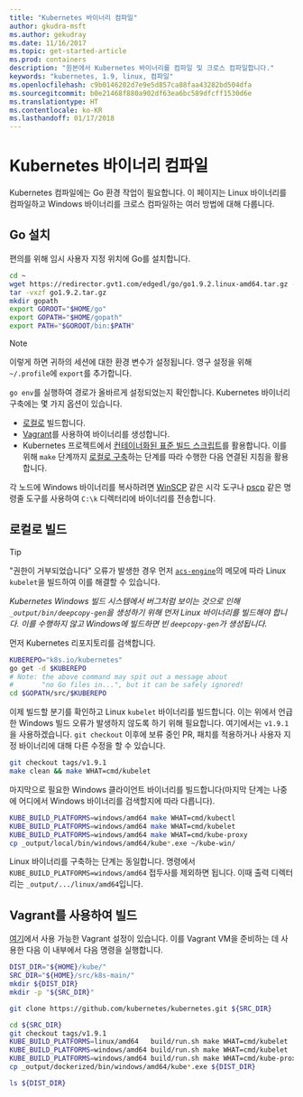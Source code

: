 ```yaml
---
title: "Kubernetes 바이너리 컴파일"
author: gkudra-msft
ms.author: gekudray
ms.date: 11/16/2017
ms.topic: get-started-article
ms.prod: containers
description: "원본에서 Kubernetes 바이너리를 컴파일 및 크로스 컴파일합니다."
keywords: "kubernetes, 1.9, linux, 컴파일"
ms.openlocfilehash: c9b0146202d7e9e5d857ca88faa43282bd504dfa
ms.sourcegitcommit: b0e21468f880a902df63ea6bc589dfcff1530d6e
ms.translationtype: HT
ms.contentlocale: ko-KR
ms.lasthandoff: 01/17/2018
---
```

# <a name="compiling-kubernetes-binaries"></a>Kubernetes 바이너리 컴파일 #
Kubernetes 컴파일에는 Go 환경 작업이 필요합니다. 이 페이지는 Linux 바이너리를 컴파일하고 Windows 바이너리를 크로스 컴파일하는 여러 방법에 대해 다룹니다.

## <a name="installing-go"></a>Go 설치 ##
편의를 위해 임시 사용자 지정 위치에 Go를 설치합니다.

```bash
cd ~
wget https://redirector.gvt1.com/edgedl/go/go1.9.2.linux-amd64.tar.gz -O go1.9.2.tar.gz
tar -vxzf go1.9.2.tar.gz
mkdir gopath
export GOROOT="$HOME/go"
export GOPATH="$HOME/gopath"
export PATH="$GOROOT/bin:$PATH"
```

> [!Note]  
> 이렇게 하면 귀하의 세션에 대한 환경 변수가 설정됩니다. 영구 설정을 위해 `~/.profile`에 `export`를 추가합니다.

`go env`를 실행하여 경로가 올바르게 설정되었는지 확인합니다. Kubernetes 바이너리 구축에는 몇 가지 옵션이 있습니다.

  - [로컬로](#build-locally) 빌드합니다.
  - [Vagrant](#build-with-vagrant)를 사용하여 바이너리를 생성합니다.
  - Kubernetes 프로젝트에서 [컨테이너화된 표준 빌드 스크립트](https://github.com/kubernetes/kubernetes/tree/master/build#key-scripts)를 활용합니다. 이를 위해 `make` 단계까지 [로컬로 구축](#build-locally)하는 단계를 따라 수행한 다음 연결된 지침을 활용합니다.

각 노드에 Windows 바이너리를 복사하려면 [WinSCP](https://winscp.net/eng/download.php) 같은 시각 도구나 [pscp](https://www.chiark.greenend.org.uk/~sgtatham/putty/latest.html) 같은 명령줄 도구를 사용하여 `C:\k` 디렉터리에 바이너리를 전송합니다.


## <a name="building-locally"></a>로컬로 빌드 ##
> [!Tip]  
> "권한이 거부되었습니다" 오류가 발생한 경우 먼저 [`acs-engine`](https://github.com/Azure/acs-engine/blob/master/scripts/build-windows-k8s.sh#L176)의 메모에 따라 Linux `kubelet`을 빌드하여 이를 해결할 수 있습니다.
>  
> _Kubernetes Windows 빌드 시스템에서 버그처럼 보이는 것으로 인해 `_output/bin/deepcopy-gen`을 생성하기 위해 먼저 Linux 바이너리를 빌드해야 합니다. 이를 수행하지 않고 Windows에 빌드하면 빈 `deepcopy-gen`가 생성됩니다._

먼저 Kubernetes 리포지토리를 검색합니다.

```bash
KUBEREPO="k8s.io/kubernetes"
go get -d $KUBEREPO
# Note: the above command may spit out a message about 
#       "no Go files in...", but it can be safely ignored!
cd $GOPATH/src/$KUBEREPO
```

이제 빌드할 분기를 확인하고 Linux `kubelet` 바이너리를 빌드합니다. 이는 위에서 언급한 Windows 빌드 오류가 발생하지 않도록 하기 위해 필요합니다. 여기에서는 `v1.9.1`을 사용하겠습니다. `git checkout` 이후에 보류 중인 PR, 패치를 적용하거나 사용자 지정 바이너리에 대해 다른 수정을 할 수 있습니다.

```bash
git checkout tags/v1.9.1
make clean && make WHAT=cmd/kubelet
```

마지막으로 필요한 Windows 클라이언트 바이너리를 빌드합니다(마지막 단계는 나중에 어디에서 Windows 바이너리를 검색할지에 따라 다릅니다).

```bash
KUBE_BUILD_PLATFORMS=windows/amd64 make WHAT=cmd/kubectl
KUBE_BUILD_PLATFORMS=windows/amd64 make WHAT=cmd/kubelet
KUBE_BUILD_PLATFORMS=windows/amd64 make WHAT=cmd/kube-proxy
cp _output/local/bin/windows/amd64/kube*.exe ~/kube-win/
```

Linux 바이너리를 구축하는 단계는 동일합니다. 명령에서 `KUBE_BUILD_PLATFORMS=windows/amd64` 접두사를 제외하면 됩니다. 이때 출력 디렉터리는 `_output/.../linux/amd64`입니다.


## <a name="build-with-vagrant"></a>Vagrant를 사용하여 빌드 ##
[여기](https://github.com/Microsoft/SDN/tree/master/Kubernetes/linux/vagrant)에서 사용 가능한 Vagrant 설정이 있습니다. 이를 Vagrant VM을 준비하는 데 사용한 다음 이 내부에서 다음 명령을 실행합니다.

```bash
DIST_DIR="${HOME}/kube/"
SRC_DIR="${HOME}/src/k8s-main/"
mkdir ${DIST_DIR}
mkdir -p "${SRC_DIR}"

git clone https://github.com/kubernetes/kubernetes.git ${SRC_DIR}

cd ${SRC_DIR}
git checkout tags/v1.9.1
KUBE_BUILD_PLATFORMS=linux/amd64   build/run.sh make WHAT=cmd/kubelet
KUBE_BUILD_PLATFORMS=windows/amd64 build/run.sh make WHAT=cmd/kubelet 
KUBE_BUILD_PLATFORMS=windows/amd64 build/run.sh make WHAT=cmd/kube-proxy 
cp _output/dockerized/bin/windows/amd64/kube*.exe ${DIST_DIR}

ls ${DIST_DIR}
```

